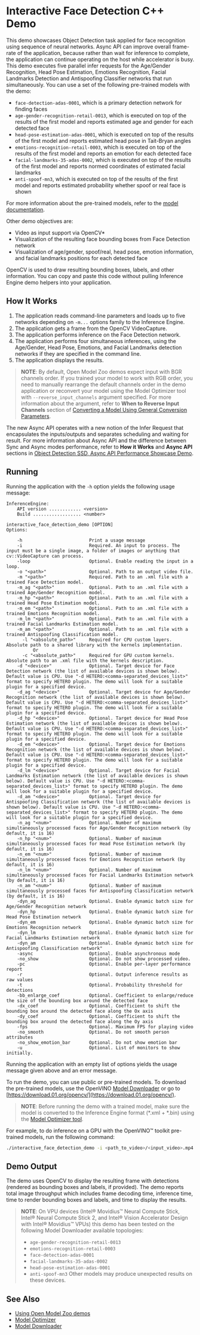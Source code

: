 # Interactive Face Detection C++ Demo

This demo showcases Object Detection task applied for face recognition using sequence of neural networks.
Async API can improve overall frame-rate of the application, because rather than wait for inference to complete,
the application can continue operating on the host while accelerator is busy.
This demo executes five parallel infer requests for the Age/Gender Recognition, Head Pose Estimation, Emotions Recognition, Facial Landmarks Detection and Antispoofing Classifier networks that run simultaneously. You can use a set of the following pre-trained models with the demo:
* `face-detection-adas-0001`, which is a primary detection network for finding faces
* `age-gender-recognition-retail-0013`, which is executed on top of the results of the first model and reports estimated age and gender for each detected face
* `head-pose-estimation-adas-0001`, which is executed on top of the results of the first model and reports estimated head pose in Tait-Bryan angles
* `emotions-recognition-retail-0003`, which is executed on top of the results of the first model and reports an emotion for each detected face
* `facial-landmarks-35-adas-0002`, which is executed on top of the results of the first model and reports normed coordinates of estimated facial landmarks
* `anti-spoof-mn3`, which is executed on top of the results of the first model and reports estimated probability whether spoof or real face is shown

For more information about the pre-trained models, refer to the [model documentation](../../models/intel/index.md).

Other demo objectives are:

*	Video as input support via OpenCV\*
*	Visualization of the resulting face bounding boxes from Face Detection network
*	Visualization of age/gender, spoof/real, head pose, emotion information, and facial landmarks positions for each detected face

OpenCV is used to draw resulting bounding boxes, labels, and other information. You can copy and paste this code without pulling Inference Engine demo helpers into your application.

## How It Works

1.	The application reads command-line parameters and loads up to five networks depending on `-m...` options family to the Inference
Engine.
2.	The application gets a frame from the OpenCV VideoCapture.
3.	The application performs inference on the Face Detection network.
4.	The application performs four simultaneous inferences, using the Age/Gender, Head Pose, Emotions, and Facial Landmarks detection networks if they are specified in the command line.
5.	The application displays the results.

> **NOTE**: By default, Open Model Zoo demos expect input with BGR channels order. If you trained your model to work with RGB order, you need to manually rearrange the default channels order in the demo application or reconvert your model using the Model Optimizer tool with `--reverse_input_channels` argument specified. For more information about the argument, refer to **When to Reverse Input Channels** section of [Converting a Model Using General Conversion Parameters](https://docs.openvinotoolkit.org/latest/_docs_MO_DG_prepare_model_convert_model_Converting_Model_General.html).

The new Async API operates with a new notion of the Infer Request that encapsulates the inputs/outputs and separates scheduling and waiting for result. For more information about Async API and the difference between Sync and Async modes performance, refer to **How it Works** and **Async API** sections in [Object Detection SSD, Async API Performance Showcase Demo](../object_detection_demo_ssd_async/README.md).

## Running

Running the application with the `-h` option yields the following usage message:

```
InferenceEngine:
    API version ............ <version>
    Build .................. <number>

interactive_face_detection_demo [OPTION]
Options:

    -h                         Print a usage message
    -i                         Required. An input to process. The input must be a single image, a folder of images or anything that cv::VideoCapture can process.
    -loop                      Optional. Enable reading the input in a loop.
    -o "<path>"                Optional. Path to an output video file.
    -m "<path>"                Required. Path to an .xml file with a trained Face Detection model.
    -m_ag "<path>"             Optional. Path to an .xml file with a trained Age/Gender Recognition model.
    -m_hp "<path>"             Optional. Path to an .xml file with a trained Head Pose Estimation model.
    -m_em "<path>"             Optional. Path to an .xml file with a trained Emotions Recognition model.
    -m_lm "<path>"             Optional. Path to an .xml file with a trained Facial Landmarks Estimation model.
    -m_am "<path>"             Optional. Path to an .xml file with a trained Antispoofing Classification model.
      -l "<absolute_path>"     Required for CPU custom layers. Absolute path to a shared library with the kernels implementation.
          Or
      -c "<absolute_path>"     Required for GPU custom kernels. Absolute path to an .xml file with the kernels description.
    -d "<device>"              Optional. Target device for Face Detection network (the list of available devices is shown below). Default value is CPU. Use "-d HETERO:<comma-separated_devices_list>" format to specify HETERO plugin. The demo will look for a suitable plugin for a specified device.
    -d_ag "<device>"           Optional. Target device for Age/Gender Recognition network (the list of available devices is shown below). Default value is CPU. Use "-d HETERO:<comma-separated_devices_list>" format to specify HETERO plugin. The demo will look for a suitable plugin for a specified device.
    -d_hp "<device>"           Optional. Target device for Head Pose Estimation network (the list of available devices is shown below). Default value is CPU. Use "-d HETERO:<comma-separated_devices_list>" format to specify HETERO plugin. The demo will look for a suitable plugin for a specified device.
    -d_em "<device>"           Optional. Target device for Emotions Recognition network (the list of available devices is shown below). Default value is CPU. Use "-d HETERO:<comma-separated_devices_list>" format to specify HETERO plugin. The demo will look for a suitable plugin for a specified device.
    -d_lm "<device>"           Optional. Target device for Facial Landmarks Estimation network (the list of available devices is shown below). Default value is CPU. Use "-d HETERO:<comma-separated_devices_list>" format to specify HETERO plugin. The demo will look for a suitable plugin for a specified device.
    -d_am "<device>"           Optional. Target device for Antispoofing Classification network (the list of available devices is shown below). Default value is CPU. Use "-d HETERO:<comma-separated_devices_list>" format to specify HETERO plugin. The demo will look for a suitable plugin for a specified device.
    -n_ag "<num>"              Optional. Number of maximum simultaneously processed faces for Age/Gender Recognition network (by default, it is 16)
    -n_hp "<num>"              Optional. Number of maximum simultaneously processed faces for Head Pose Estimation network (by default, it is 16)
    -n_em "<num>"              Optional. Number of maximum simultaneously processed faces for Emotions Recognition network (by default, it is 16)
    -n_lm "<num>"              Optional. Number of maximum simultaneously processed faces for Facial Landmarks Estimation network (by default, it is 16)
    -n_am "<num>"              Optional. Number of maximum simultaneously processed faces for Antispoofing Classification network (by default, it is 16)
    -dyn_ag                    Optional. Enable dynamic batch size for Age/Gender Recognition network
    -dyn_hp                    Optional. Enable dynamic batch size for Head Pose Estimation network
    -dyn_em                    Optional. Enable dynamic batch size for Emotions Recognition network
    -dyn_lm                    Optional. Enable dynamic batch size for Facial Landmarks Estimation network
    -dyn_am                    Optional. Enable dynamic batch size for Antispoofing Classification network"
    -async                     Optional. Enable asynchronous mode
    -no_show                   Optional. Do not show processed video.
    -pc                        Optional. Enable per-layer performance report
    -r                         Optional. Output inference results as raw values
    -t                         Optional. Probability threshold for detections
    -bb_enlarge_coef           Optional. Coefficient to enlarge/reduce the size of the bounding box around the detected face
    -dx_coef                   Optional. Coefficient to shift the bounding box around the detected face along the Ox axis
    -dy_coef                   Optional. Coefficient to shift the bounding box around the detected face along the Oy axis
    -fps                       Optional. Maximum FPS for playing video
    -no_smooth                 Optional. Do not smooth person attributes
    -no_show_emotion_bar       Optional. Do not show emotion bar
    -u                         Optional. List of monitors to show initially.
```

Running the application with an empty list of options yields the usage message given above and an error message.

To run the demo, you can use public or pre-trained models. To download the pre-trained models, use the OpenVINO [Model Downloader](../../tools/downloader/README.md) or go to [https://download.01.org/opencv/](https://download.01.org/opencv/).

> **NOTE**: Before running the demo with a trained model, make sure the model is converted to the Inference Engine format (\*.xml + \*.bin) using the [Model Optimizer tool](https://docs.openvinotoolkit.org/latest/_docs_MO_DG_Deep_Learning_Model_Optimizer_DevGuide.html).

For example, to do inference on a GPU with the OpenVINO&trade; toolkit pre-trained models, run the following command:

```sh
./interactive_face_detection_demo -i <path_to_video>/<input_video>.mp4 -m <path_to_model>/face-detection-adas-0001.xml -m_ag <path_to_model>/age-gender-recognition-retail-0013.xml -m_hp <path_to_model>/head-pose-estimation-adas-0001.xml -m_em <path_to_model>/emotions-recognition-retail-0003.xml -m_lm <path_to_model>/facial-landmarks-35-adas-0002.xml -m_am <path_to_model>/anti-spoof-mn3.xml -d GPU
```

## Demo Output

The demo uses OpenCV to display the resulting frame with detections (rendered as bounding boxes and labels, if provided).
The demo reports total image throughput which includes frame decoding time, inference time, time to render bounding boxes and labels, and time to display the results.

> **NOTE**: On VPU devices (Intel® Movidius™ Neural Compute Stick, Intel® Neural Compute Stick 2, and Intel® Vision Accelerator Design with Intel® Movidius™ VPUs) this demo has been tested on the following Model Downloader available topologies:
>* `age-gender-recognition-retail-0013`
>* `emotions-recognition-retail-0003`
>* `face-detection-adas-0001`
>* `facial-landmarks-35-adas-0002`
>* `head-pose-estimation-adas-0001`
>* `anti-spoof-mn3`
> Other models may produce unexpected results on these devices.

## See Also
* [Using Open Model Zoo demos](../README.md)
* [Model Optimizer](https://docs.openvinotoolkit.org/latest/_docs_MO_DG_Deep_Learning_Model_Optimizer_DevGuide.html)
* [Model Downloader](../../tools/downloader/README.md)
